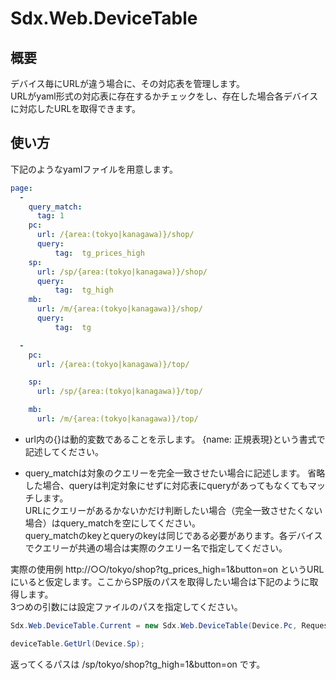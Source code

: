 ﻿# Sdx.Web.DeviceTable

## 概要
デバイス毎にURLが違う場合に、その対応表を管理します。<br>
URLがyaml形式の対応表に存在するかチェックをし、存在した場合各デバイスに対応したURLを取得できます。

## 使い方
下記のようなyamlファイルを用意します。

``` yaml
page:
  -
    query_match:
      tag: 1
    pc:
      url: /{area:(tokyo|kanagawa)}/shop/
      query:
          tag:  tg_prices_high
    sp:
      url: /sp/{area:(tokyo|kanagawa)}/shop/
      query:
          tag:  tg_high
    mb:
      url: /m/{area:(tokyo|kanagawa)}/shop/
      query:
          tag:  tg

  -
    pc:
      url: /{area:(tokyo|kanagawa)}/top/

    sp:
      url: /sp/{area:(tokyo|kanagawa)}/top/

    mb:
      url: /m/{area:(tokyo|kanagawa)}/top/
```
- url内の{}は動的変数であることを示します。
{name: 正規表現}という書式で記述してください。

- query_matchは対象のクエリーを完全一致させたい場合に記述します。
省略した場合、queryは判定対象にせずに対応表にqueryがあってもなくてもマッチします。<br>
URLにクエリーがあるかないかだけ判断したい場合（完全一致させたくない場合）はquery_matchを空にしてください。<br>
query_matchのkeyとqueryのkeyは同じである必要があります。各デバイスでクエリーが共通の場合は実際のクエリー名で指定してください。


実際の使用例
http://○○/tokyo/shop?tg_prices_high=1&button=on
というURLにいると仮定します。ここからSP版のパスを取得したい場合は下記のように取得します。<br>
3つめの引数には設定ファイルのパスを指定してください。
```c#
Sdx.Web.DeviceTable.Current = new Sdx.Web.DeviceTable(Device.Pc, Request.RawUrl, "/tmp/path/");

deviceTable.GetUrl(Device.Sp);

```
返ってくるパスは
/sp/tokyo/shop?tg_high=1&button=on
です。
